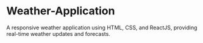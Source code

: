 # Weather-Application
A responsive weather application using HTML, CSS, and ReactJS, providing real-time weather updates and forecasts.
